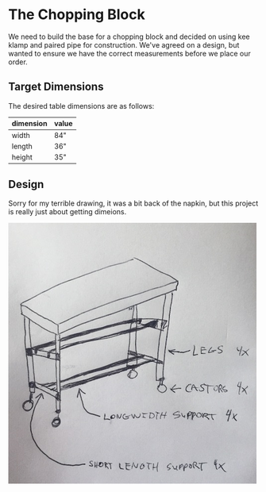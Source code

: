 # The Chopping Block

We need to build the base for a chopping block and decided on using kee klamp and paired pipe for construction. We've agreed on a design, but wanted to ensure we have the correct measurements before we place our order.

## Target Dimensions

The desired table dimensions are as follows:

| dimension | value |
|-----------|-------|
| width     | 84"   |
| length    | 36"   |
| height    | 35"   |


## Design

Sorry for my terrible drawing, it was a bit back of the napkin, but this project is really just about getting dimeions.

![](table.jpg)